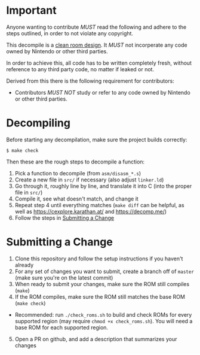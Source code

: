 # Important
Anyone wanting to contribute *MUST* read the following and adhere to the steps
outlined, in order to not violate any copyright.

This decompile is a [clean room design](https://en.wikipedia.org/wiki/Clean_room_design).
It *MUST* not incorperate any code owned by Nintendo or other third parties.

In order to achieve this, all code has to be written completely fresh, without
reference to any third party code, no matter if leaked or not.

Derived from this there is the following requirement for contributors:

- Contributors *MUST NOT* study or refer to any code owned by Nintendo or other
  third parties.

# Decompiling

Before starting any decompilation, make sure the project builds correctly:

```
$ make check
```

Then these are the rough steps to decompile a function:

1. Pick a function to decompile (from `asm/disasm_*.s`)
2. Create a new file in `src/` if necessary (also adjust `linker.ld`)
3. Go through it, roughly line by line, and translate it into C (into the proper file in `src/`)
4. Compile it, see what doesn't match, and change it
5. Repeat step 4 until everything matches (`make diff` can be helpful, as well as https://cexplore.karathan.at/ and https://decomp.me/)
6. Follow the steps in [Submitting a Change](#submitting-a-change)

# Submitting a Change
1. Clone this repository and follow the setup instructions if you haven't already
2. For any set of changes you want to submit, create a branch off of `master` (make sure you're on the latest commit)
3. When ready to submit your changes, make sure the ROM still compiles (`make`)
4. If the ROM compiles, make sure the ROM still matches the base ROM (`make check`)
- Recommended: run `./check_roms.sh` to build and check ROMs for every supported region (may require `chmod +x check_roms.sh`). You will need a base ROM for each supported region.
5. Open a PR on github, and add a description that summarizes your changes

